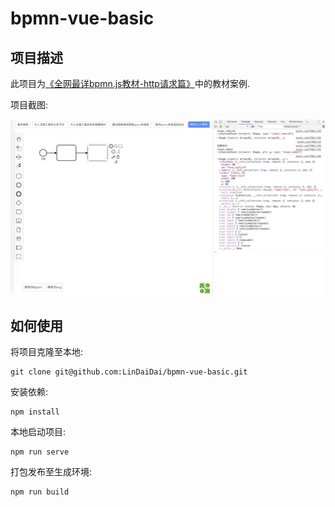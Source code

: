 # bpmn-vue-basic

## 项目描述

此项目为[《全网最详bpmn.js教材-http请求篇》](https://juejin.im/post/5def468c6fb9a01622778a03)中的教材案例.

项目截图:

![img1](./public/image/bpmn8.png)



## 如何使用

将项目克隆至本地:

```
git clone git@github.com:LinDaiDai/bpmn-vue-basic.git
```

安装依赖:

```
npm install
```

本地启动项目:

```
npm run serve
```

打包发布至生成环境:

```
npm run build
```

